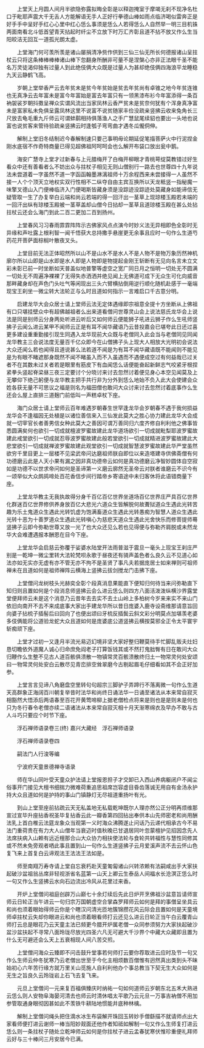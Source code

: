 <!-- { "loadSidebar": true } -->
　　上堂天上月圆人间月半欲隐弥露拟晦全彰是以释迦掩室于摩竭无刹不现净名杜口于毗耶声震大千无舌人方能解语无手人正好行拳德山棒如雨点临济喝似雷奔正是好手手中呈好手红心心里中红心恁么事须是恁么人若得恁么人自然举一明三目机铢两面南看北斗低首望青天拈起时纤尘不立放下时万汇齐彰且道不拈不放又作么生当阳皎洁无回互一道孤光朗太虚。

　　上堂海门何可羡所羡是诸山屡捐清净赀作供到三仙三仙无所长何德报诸山呈拄杖云只将这条棒棒棒棒诸山棒下忽翻身所酬非可量不是涅槃心亦非正法眼千圣不能名万灵徒渴仰独有过量人到此绝伎俩大众既是过量人为甚却绝伎俩四海浪平龙睡稳九天云静鹤飞高。

　　岁朝上堂举香严云去年贫未是贫今年贫始是贫去年贫尚有卓锥之地今年贫连锥也无真净云去年富未是富今年富始是富去年富只有一领黑漆布衫今年富添得一条百衲袈裟岁朝抖擞呈禅众实谓风流出当家凤林云香严贫未是贫奈何犹有个浑身真净富未是富家私未免俱呈露凤林这里不说富不说贫随家丰俭没疏亲竖拂云收来兔角长三尺放去龟毛重九斤师云可谓蚌鹬相持俱落渔人之手广慧鼠尾续貂也要出一头地也说富也说贫客来管待验疏亲竖拂云时逢瓠子弯弯曲才遇冬瓜儱侗伸。

　　解制上堂旧冬结制迟今春解制速只要己事明毋论期延促笔描菩萨火中行泥捏金刚水底宿不作奇特商量已得见超佛祖阿呵呵会也么解开布袋口放出瓮中鹅。

　　海安广慧寺上堂才过新春与上元腊梅开了白梅开柳眼才青桃萼绽莫教错过好生看众中还有善看者么不妨出众与拄杖子相见无则山僧别行一路去也世尊四十九年说法未尝道着一字虽然不道一字函函翰墨淋漓祖师十万余程西来未尝接得一人虽然不接一人个个顶天立地权实双行性相不二纵夺自由主宾互换所以天龙秪竖一指秘魔一味擎叉德山入门便棒临济入门便喝斯皆藏身须是没踪迹没踪迹处莫藏身如能谛信无疑管取一生了办复举白云端和尚云若端的得一回汗出一茎草上现琼楼玉殿若未端的一回汗出纵有琼楼玉殿被一茎草盖却山僧今日拈却一茎草且道琼楼玉殿在甚么处拈拄杖云还会么海门到此二百二更加二百到扬州。

　　上堂春风习习春雨霏霏阵阵示古佛家风点点演今时妙义法无异相即色全彰时无异缘和声吐露上根利智一闻千悟获大总持撒手悬崖更无余事且应时一句作么生道芍药花开菩萨面棕榈叶散夜叉头。

　　上堂目前无法正体昭然所以山不是山水不是水人不是人物不是物万象历然神机廓尔所以山即是山水即是水人即是人物即是物提起金刚王斩断有无见向名言未立文彩未彰已前一时坐断如天普盖似地普擎等虚空之宽广同日月之恒明一切处无不圆满一切处无不周遍净裸裸了无得失赤洒洒并绝见闻上无佛道可成下无众生可化向威音那畔藏身却在声色门头吐气等闲现出三头六臂横拈倒用逆行顺化随机赴感于一毫端现宝王刹坐一微尘转大法轮正与么时且道如何指示一言难启口千古意分明。

　　启建龙华大会众居士请上堂师云法无定体遇缘即宗祖意全提十方坐断从上佛祖有口只堪挂壁众中有超佛越祖者么出来道看僧问世尊灵山会上说法慈氏龙华会上说法是同是别师云分身两处听进云听后又如何师云便能狮子吼进云狮子作么生吼师竖拂子云闻么进云某甲不闻师云正是有耳不闻华藏语乃云昔投嘉会已堪夸此日还过喜更多建设重重勤接引现生同遇入龙华现前大众既与老僧同入此会当与老僧同见同闻龙华教主三会说法度无量百千亿众即今在山僧拂子头上现大人相放大光明初会说法大众还闻么若也闻得且道说甚么法若道不闻是为有耳不闻华藏语既不能闻则不能见是为有眼不睹遮那身既然不闻不睹虽入而不入虽遇而不遇便成空过有何益哉已过关者不在其数未过关者若是眼里有筋皮下有血闻恁么话便能奋起新鲜志气咬紧牙根捏紧拳头竖起脊梁昼三夜三定要讨个分晓讨来讨去忽然讨着便见身心本空见闻莫及上无攀仰下绝己躬便与龙华教主把手共行非为分外到恁么地始不负入此大会使建会众姓各获无量不可思议之福是则名为福田僧也敢问大众讨来讨去忽然讨着底事作么生还会么屋上直排三道麹门前低叫一声糕卓杖下座。

　　海门众居士请上堂师云百年难遇岁朝春生世罕逢龙华会岁朝春不遇于我何损益龙华会不逢福因无处植是以诸位善信来入三仙发此莫大之胜心协力建此龙华大会成就一切宰官长者善男信女种此莫大之善因可谓万善同归六度齐修自利利他之佛事皆悉圆满矣何也欲引一切成就檀波罗蜜故建此龙华道场欲引一切成就毗梨耶波罗蜜故建此戒堂欲引一切成就忍辱波罗蜜故建此般若堂欲引一切成就精进波罗蜜故建此大悲堂欲引一切成就禅波罗蜜故建此观堂欲引一切成就智慧波罗蜜故建此华严堂虽然欲穷千里目更上一层楼不见梁武帝问达磨祖师朕自即位以来造塔建寺供佛斋僧有何功德磨云此是人天小果有漏之因非真功德帝云如何是真功德磨云净智妙圆体自空寂如是功德不以世求帝问如何是圣谛第一义磨云廓然无圣帝云对朕者谁磨云不识今有一颂举似大众鹧鸪啼处百花香信步间行踏帝乡寄语途中未归客休将此语错商量下座。

　　上堂龙华教主无我执故得分身千百亿百亿世界坐道场百亿世界庄严具百亿世界化群迷百亿世界修供养身放百亿大悲光六道众生皆解脱何故聻狱道众生遇此光转苦趣为乐土鬼道众生遇此光转饥虚为饱满畜道众生遇此光转愚痴为智慧人道众生遇此光转十恶为十善罗道众生遇此光转嗔心为慈悲天道众生遇此光舍快乐而修菩提师蓦竖拂子云即今弥勒世尊又放一光了也大众还见么若也见得便与弥勒齐肩脱或未然龙华大会难遭遇报本酬恩在目今下座。

　　上堂龙华会启慈云弥覆于娑婆水陆堂开法雨普滋于震旦一毫头上现宝王刹庄严别是一乾坤一微尘里转大法轮梵呗永歌于昼夜还有骑声盖色者么良久云不见道心如法亦如无实亦无虚有亦不管无亦不拘不是圣贤了事凡夫若据庞居士如来禅则可祖师禅未在且道如何是祖师禅阵云横海上竖拂云拔剑搅龙门击拂下座。

　　上堂僧问龙树枝头光赫奕全彰个段真消息果能直下便知归何待当来问弥勒直下知归则且置如何是个段消息师竖拂云会么进云恁么则四方八面活泼泼纵横沙界露堂堂便拜师云未是这个消息乃云昔年去去实不去土山岭上多柏树今岁来来实不来山门依旧向南开不去不来成底事大家出手建龙华所以昔日庞婆入鹿寺设斋维那请意旨回向婆子拈梳子插髻后曰回向了也便出颂曰牙梳反插鬓云斜文彩分明莫点加堪羡老婆多伎俩能将公道验龙蛇大众且道如何是庞婆底公道竖拂云横按莫邪全正令太平寰宇斩痴顽下座。

　　上堂才过初一又逢月半流光易迈幻境非坚大家好整归鞭莫待手忙脚乱贩夫灶妇恳切瞻依外道魔人诚心归命庶免阎老子打算饭钱其或不然打鬼胐臀有日在敢问大众归鞭作么生整不见古人道百骸俱溃散一物镇常灵百骸溃散终归土一物常灵何处安颂曰一物常灵何处安白云散尽见青峦排空耸翠磨今古剔起眉毛仔细看如其不会正好加参。

　　上堂言言见谛八角磨盘空里转句句超宗三脚驴子弄蹄行不落离微一句作么生道天高群象正海阔百川朝复举昔时法华和尚终日诵法华一日诵至诸法从本来常自寂灭相豁然大悟添后两语春至百花开黄莺啼柳上据老僧检点将来是则也是是则未是何也只为冬行春令老僧亦续二语诸法从本来常自寂灭相十月天渐寒绵衣及早办不敢与古人斗巧只要应个时节下座。

　　浮石禅师语录卷三(终)
嘉兴大藏经　浮石禅师语录


　　浮石禅师语录卷四

　　嗣法门人行浚等编

　　宁波府天童景德禅寺语录

　　师在华山同叶受天童众护法请上堂报恩担子才交卸已入西山养病躯闭户不闻尘俗事开门接见大檀书细揣力微难荷重追思祖席岂容虚目昏齿落诚无用自有金汤永护持大众且道如何是护持的事山门镇静灯无尽祖道重扬叶有光。

　　到山上堂至座前拈疏云天无私盖地无私载乾坤既尔人理亦然公正分明再烦维那宣过宣毕升座拈香祝圣毕复拈香云此一瓣香第四回拈出奉供本山先师密老和尚用酬法乳上首白椎云法筵龙象众当观第一义时海众沸腾遂止问话乃云递代相承古今不易法门重荷贵在有力大人山僧年当衰迈时值秋晚已甘退居同叶忽蒙檀护见招因念先人法席扶病入山赖有远近檀那合山大众协力相扶使法轮与食轮共转福性与慧性同修其或不然未免旁观者哂此事且置到山一句作么生道竖拂子云月爱溪声流不去云怀山色复飞来上首复白云谛观法王法法王法如是。

　　师至南翔万寿寺请上堂自忘衰朽赴天童匍匐诸山兴转浓赖有法嗣咸出手大家扶起破沙盆祖翁丛席非轻视浙省名蓝第一山天上卿云生泰岳人间福水长沧溟正恁么时一句又作么生竖拂云水向石边流出冷风从花里过来香。

　　开炉上堂僧问祖庭创辟万山巅七十余灯续后先此日炉开烹佛祖沙盆意旨请师宣师云日轮正当午进云一句归宗万国朝虚空合掌森罗拜师云如何是拜的事僧呈坐具云和尚也须着眼始得师云你是个瞎汉问清光匝地簇锦攒花风云际会且置如何是天童境师卓拄杖云失却你眼进云和尚也须着眼看师打云还见么进云日轮正当午白云覆青山师打云总是眼花乃云天童主法已频更今腊开炉属老僧一众同参须努力大家扶起破沙盆沙盆扶起不寻常八面玲珑尽放光四圣六凡无可避大千沙界个中藏大众藏即且置为什么无可避还会么天上五衰相现人间八苦交煎。

　　上堂僧问海众云臻即不问击鼓升堂事若何师打云要你荐取进云应时及节一句又作么生师云仲冬犹寒乃云老僧出世至于今化主相烦数百僧惟有迥然真出类到头不昧始初心六年苦行缘方就万里关山觅施人自利利他办个事总教当下契无生大众如何是无生之旨良久云玲珑岩上石飞去复飞来。

　　元旦上堂僧问一元来复百福俱臻庆时纳祐一句如何道师云岁朝东北五禾大熟进云恁么则人安物阜海晏河清去也师云时清休唱太平歌乃云元旦一万事吉衲僧不用加参管取通身眼彻因甚如此不羡铁牛耕陆地惯能井底种林檎。

　　解制上堂僧问绳头把住滴水冰生布袋解开珠回玉转妙手僧繇描不就请师点出大家看师便打进云谢师一棒当阳妙觌面还他作者知祗如解制一句又作么生师复打进云恁么则一条拄杖子随处立乾坤师云如何是你拄杖子进云孟春犹寒伏惟珍重便礼拜师云好与三十棒问三月安居今已满。

